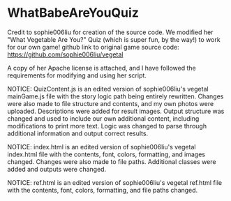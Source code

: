 # WhatBabeAreYouQuiz

Credit to sophie006liu for creation of the source code. We modified her "What Vegetable Are You?" Quiz (which is super fun, by the way!) to work for our own game! github link to original game source code: https://github.com/sophie006liu/vegetal

A copy of her Apache license is attached, and I have followed the requirements for modifying and using her script.

NOTICE: QuizContent.js is an edited version of sophie006liu's vegetal mainGame.js file with the story logic path being entirely rewritten. Changes were also made to file structure and contents, and my own photos were uploaded. Descriptions were added for result images. Output structure was changed and used to include our own additional content, including modifications to print more text. Logic was changed to parse through additional information and output correct results.

NOTICE: index.html is an edited version of sophie006liu's vegetal index.html file with the contents, font, colors, formatting, and images changed. Changes were also made to file paths. Additional classes were added and outputs were changed.

NOTICE: ref.html is an edited version of sophie006liu's vegetal ref.html file with the contents, font, colors, formatting, and file paths changed.
